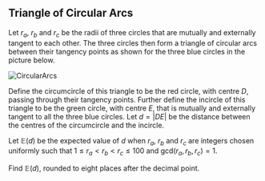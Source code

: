 ## Triangle of Circular Arcs

Let  $r_a$,  $r_b$  and  $r_c$  be the radii of three circles that are mutually and externally tangent to each other. The three circles then form a  triangle of circular arcs  between their tangency points as shown for the three blue circles in the picture below.

![CircularArcs](https://projecteuler.net/project/images/p727_circular_arcs.jpg)

Define the circumcircle of this triangle to be the red circle, with centre $D$, passing through their tangency points. Further define the incircle of this triangle to be the green circle, with centre $E$, that is mutually and externally tangent to all the three blue circles. Let $d=|DE|$ be the distance between the centres of the circumcircle and the incircle.

Let  $\mathbb{E}(d)$  be the expected value of  $d$  when  $r_a$,  $r_b$  and  $r_c$  are integers chosen uniformly such that  $1≤r_a<r_b<r_c≤100$  and  $\text{gcd}(r_a,r_b,r_c)=1$.

Find  $\mathbb{E}(d)$, rounded to eight places after the decimal point.
